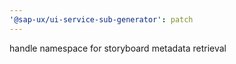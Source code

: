 ```yaml
---
'@sap-ux/ui-service-sub-generator': patch
---
```


handle namespace for storyboard metadata retrieval
